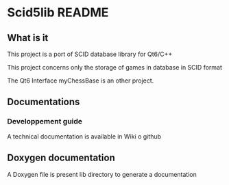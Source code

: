 # Scid5lib README


## What is it


This project is a port of SCID database library for Qt6/C++

This project concerns only the storage of games in database in 
SCID format

The Qt6 Interface myChessBase is an other project. 

## Documentations

### Developpement guide

A technical documentation  is available in Wiki o github 

## Doxygen documentation 

A Doxygen file is present lib directory to generate a documentation





